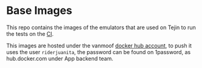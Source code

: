 # Base Images

This repo contains the images of the emulators that are used on Tejin to run the tests on the [CI](https://app.circleci.com/pipelines/github/VanMoof/tenjin).

This images are hosted under the vanmoof [docker hub account](https://hub.docker.com/orgs/vanmoof), to push it uses the user ```riderjuanita```, the password 
can be found on 1password, as hub.docker.com under App backend team.
